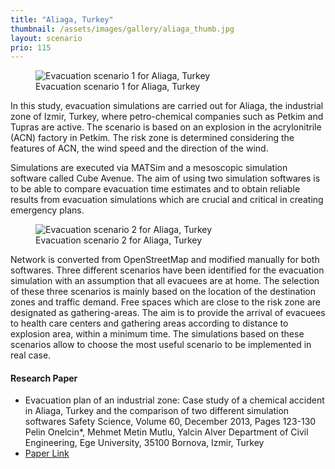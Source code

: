 ```yaml
---
title: "Aliaga, Turkey"
thumbnail: /assets/images/gallery/aliaga_thumb.jpg
layout: scenario
prio: 115 
---
```


<figure>
  <img src="/assets/images/gallery/aliaga_1.jpg" alt="Evacuation scenario 1 for Aliaga, Turkey" />
  <figcaption>Evacuation scenario 1 for Aliaga, Turkey</figcaption>
</figure>

In this study, evacuation simulations are carried out for Aliaga, the industrial zone of Izmir, Turkey, where petro-chemical companies such as Petkim and Tupras are active. The scenario is based on an explosion in the acrylonitrile (ACN) factory in Petkim. The risk zone is determined considering the features of ACN, the wind speed and the direction of the wind.

Simulations are executed via MATSim and a mesoscopic simulation software called Cube Avenue. The aim of using two simulation softwares is to be able to compare evacuation time estimates and to obtain reliable results from evacuation simulations which are crucial and critical in creating emergency plans.

<figure>
  <img src="/assets/images/gallery/aliaga_2.jpg" alt="Evacuation scenario 2 for Aliaga, Turkey" />
  <figcaption>Evacuation scenario 2 for Aliaga, Turkey</figcaption>
</figure>

Network is converted from OpenStreetMap and modified manually for both softwares. Three different scenarios have been identified for the evacuation simulation with an assumption that all evacuees are at home. The selection of these three scenarios is mainly based on the location of the destination zones and traffic demand. Free spaces which are close to the risk zone are designated as gathering-areas. The aim is to provide the arrival of evacuees to health care centers and gathering areas according to distance to explosion area, within a minimum time. The simulations based on these scenarios allow to choose the most useful scenario to be implemented in real case.

#### Research Paper

- Evacuation plan of an industrial zone: Case study of a chemical accident in Aliaga, Turkey and the comparison of two different simulation softwares
Safety Science, Volume 60, December 2013, Pages 123-130
Pelin Onelcin*, Mehmet Metin Mutlu, Yalcin Alver
Department of Civil Engineering, Ege University, 35100 Bornova, Izmir, Turkey
- [Paper Link](http://www.sciencedirect.com/science/article/pii/S0925753513001562)
